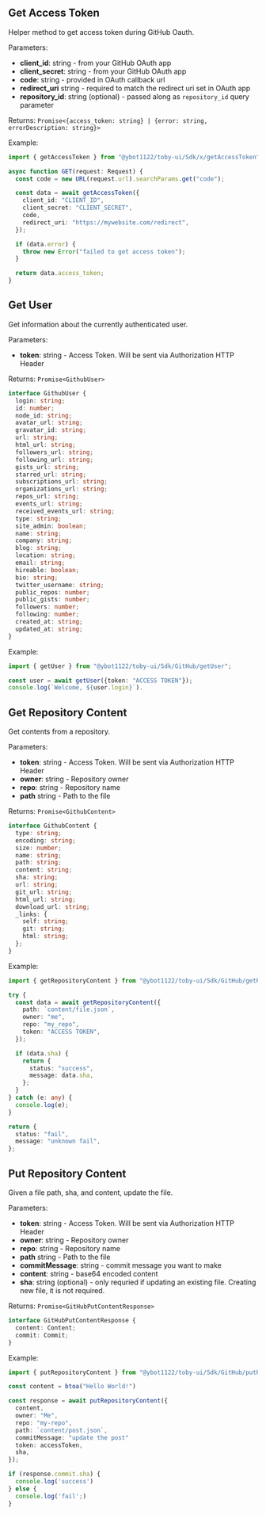 ## Get Access Token

Helper method to get access token during GitHub Oauth.

Parameters:

- **client_id**: string - from your GitHub OAuth app
- **client_secret**: string - from your GitHub OAuth app
- **code**: string - provided in OAuth callback url
- **redirect_uri** string - required to match the redirect uri set in OAuth app
- **repository_id**: string (optional) - passed along as `repository_id` query parameter

Returns: `Promise<{access_token: string} | {error: string, errorDescription: string}>`

Example:

```ts
import { getAccessToken } from "@ybot1122/toby-ui/Sdk/x/getAccessToken";

async function GET(request: Request) {
  const code = new URL(request.url).searchParams.get("code");

  const data = await getAccessToken({
    client_id: "CLIENT_ID",
    client_secret: "CLIENT_SECRET",
    code,
    redirect_uri: "https://mywebsite.com/redirect",
  });

  if (data.error) {
    throw new Error("failed to get access token");
  }

  return data.access_token;
}
```

## Get User

Get information about the currently authenticated user.

Parameters:

- **token**: string - Access Token. Will be sent via Authorization HTTP Header

Returns: `Promise<GithubUser>`

```ts
interface GithubUser {
  login: string;
  id: number;
  node_id: string;
  avatar_url: string;
  gravatar_id: string;
  url: string;
  html_url: string;
  followers_url: string;
  following_url: string;
  gists_url: string;
  starred_url: string;
  subscriptions_url: string;
  organizations_url: string;
  repos_url: string;
  events_url: string;
  received_events_url: string;
  type: string;
  site_admin: boolean;
  name: string;
  company: string;
  blog: string;
  location: string;
  email: string;
  hireable: boolean;
  bio: string;
  twitter_username: string;
  public_repos: number;
  public_gists: number;
  followers: number;
  following: number;
  created_at: string;
  updated_at: string;
}
```

Example:

```ts
import { getUser } from "@ybot1122/toby-ui/Sdk/GitHub/getUser";

const user = await getUser({token: "ACCESS TOKEN"});
console.log(`Welcome, ${user.login}`).
```

## Get Repository Content

Get contents from a repository.

Parameters:

- **token**: string - Access Token. Will be sent via Authorization HTTP Header
- **owner**: string - Repository owner
- **repo**: string - Repository name
- **path** string - Path to the file

Returns: `Promise<GithubContent>`

```ts
interface GithubContent {
  type: string;
  encoding: string;
  size: number;
  name: string;
  path: string;
  content: string;
  sha: string;
  url: string;
  git_url: string;
  html_url: string;
  download_url: string;
  _links: {
    self: string;
    git: string;
    html: string;
  };
}
```

Example:

```ts
import { getRepositoryContent } from "@ybot1122/toby-ui/Sdk/GitHub/getRepositoryContent";

try {
  const data = await getRepositoryContent({
    path: `content/file.json`,
    owner: "me",
    repo: "my_repo",
    token: "ACCESS TOKEN",
  });

  if (data.sha) {
    return {
      status: "success",
      message: data.sha,
    };
  }
} catch (e: any) {
  console.log(e);
}

return {
  status: "fail",
  message: "unknown fail",
};
```

## Put Repository Content

Given a file path, sha, and content, update the file.

Parameters:

- **token**: string - Access Token. Will be sent via Authorization HTTP Header
- **owner**: string - Repository owner
- **repo**: string - Repository name
- **path** string - Path to the file
- **commitMessage**: string - commit message you want to make
- **content**: string - base64 encoded content
- **sha**: string (optional) - only requried if updating an existing file. Creating new file, it is not required.

Returns: `Promise<GitHubPutContentResponse>`

```ts
interface GitHubPutContentResponse {
  content: Content;
  commit: Commit;
}
```

Example:

```ts
import { putRepositoryContent } from "@ybot1122/toby-ui/Sdk/GitHub/putRepositoryContent";

const content = btoa("Hello World!")

const response = await putRepositoryContent({
  content,
  owner: "Me",
  repo: "my-repo",
  path: `content/post.json`,
  commitMessage: "update the post"
  token: accessToken,
  sha,
});

if (response.commit.sha) {
  console.log('success')
} else {
  console.log('fail';)
}
```

